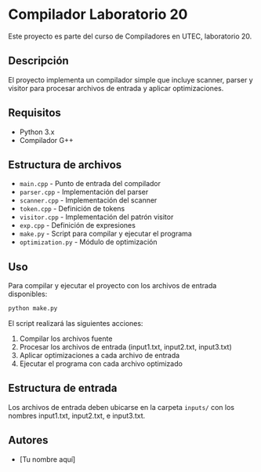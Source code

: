 # Compilador Laboratorio 20

Este proyecto es parte del curso de Compiladores en UTEC, laboratorio 20.

## Descripción

El proyecto implementa un compilador simple que incluye scanner, parser y visitor para procesar archivos de entrada y aplicar optimizaciones.

## Requisitos

- Python 3.x
- Compilador G++

## Estructura de archivos

- `main.cpp` - Punto de entrada del compilador
- `parser.cpp` - Implementación del parser
- `scanner.cpp` - Implementación del scanner
- `token.cpp` - Definición de tokens
- `visitor.cpp` - Implementación del patrón visitor
- `exp.cpp` - Definición de expresiones
- `make.py` - Script para compilar y ejecutar el programa
- `optimization.py` - Módulo de optimización

## Uso

Para compilar y ejecutar el proyecto con los archivos de entrada disponibles:

```bash
python make.py
```

El script realizará las siguientes acciones:
1. Compilar los archivos fuente
2. Procesar los archivos de entrada (input1.txt, input2.txt, input3.txt)
3. Aplicar optimizaciones a cada archivo de entrada
4. Ejecutar el programa con cada archivo optimizado

## Estructura de entrada

Los archivos de entrada deben ubicarse en la carpeta `inputs/` con los nombres input1.txt, input2.txt, e input3.txt.

## Autores

- [Tu nombre aquí]
